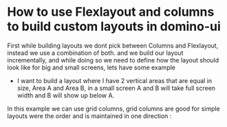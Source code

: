 # How to use Flexlayout and columns to build custom layouts in domino-ui

First while building layouts we dont pick between Columns and Flexlayout, instead we use a combination of both. and we build our layout incrementally, and while doing so we need to define how the layout should look like for big and small screens, lets have some example


- I want to build a layout where I have 2 vertical areas that are equal in size, Area A and Area B, in a small screen A and B will take full screen width and B will show up below A.

In this example we can use grid columns, grid columns are good for simple layouts were the order and is maintained in one direction :

